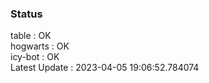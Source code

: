 ### Status


table : OK  
hogwarts : OK  
icy-bot : OK  
Latest Update : 2023-04-05 19:06:52.784074
